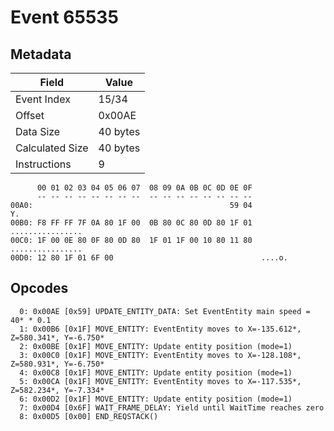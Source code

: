 # Event 65535

## Metadata

| Field           | Value    |
|-----------------|----------|
| Event Index     | 15/34    |
| Offset          | 0x00AE   |
| Data Size       | 40 bytes |
| Calculated Size | 40 bytes |
| Instructions    | 9        |

```
      00 01 02 03 04 05 06 07  08 09 0A 0B 0C 0D 0E 0F
      -- -- -- -- -- -- -- --  -- -- -- -- -- -- -- --
00A0:                                            59 04                Y.
00B0: F8 FF FF 7F 0A 80 1F 00  0B 80 0C 80 0D 80 1F 01  ................
00C0: 1F 00 0E 80 0F 80 0D 80  1F 01 1F 00 10 80 11 80  ................
00D0: 12 80 1F 01 6F 00                                 ....o.          
```

## Opcodes

```
  0: 0x00AE [0x59] UPDATE_ENTITY_DATA: Set EventEntity main speed = 40* * 0.1
  1: 0x00B6 [0x1F] MOVE_ENTITY: EventEntity moves to X=-135.612*, Z=580.341*, Y=-6.750*
  2: 0x00BE [0x1F] MOVE_ENTITY: Update entity position (mode=1)
  3: 0x00C0 [0x1F] MOVE_ENTITY: EventEntity moves to X=-128.108*, Z=580.931*, Y=-6.750*
  4: 0x00C8 [0x1F] MOVE_ENTITY: Update entity position (mode=1)
  5: 0x00CA [0x1F] MOVE_ENTITY: EventEntity moves to X=-117.535*, Z=582.234*, Y=-7.334*
  6: 0x00D2 [0x1F] MOVE_ENTITY: Update entity position (mode=1)
  7: 0x00D4 [0x6F] WAIT_FRAME_DELAY: Yield until WaitTime reaches zero
  8: 0x00D5 [0x00] END_REQSTACK()
```
